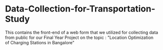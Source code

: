 # Data-Collection-for-Transportation-Study

This contains the front-end of a web form that we utilized for collecting data from public for our Final Year Project on the topic : "Location Optimization of Charging Stations in Bangalore"
